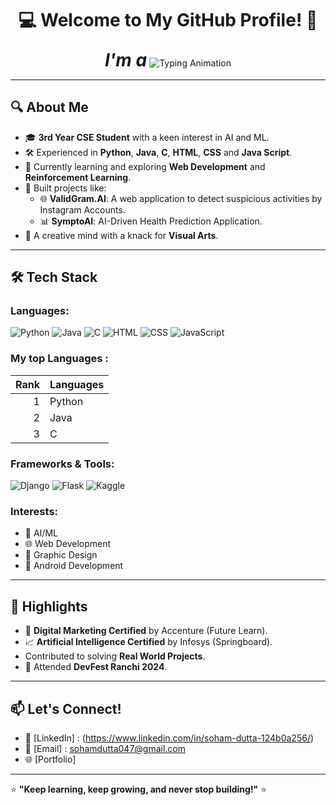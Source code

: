 <div align="center">
  <h1>💻 Welcome to My GitHub Profile! 🚀</h1>
</div>

<div align="center">
  <h1 style="display: inline; margin: 0;"><i>I'm a</i></h1>
  <img src="https://readme-typing-svg.demolab.com?font=Fira+Code&size=24&pause=50&color=F75C7E&center=true&vCenter=true&width=750&lines=Coder;Developer;Arificial+Intelligence+Enthusiast;Machine+Learning+Enthusiast;Creative+Designer" alt="Typing Animation" />
</div>

---

## 🔍 About Me

- 🎓 **3rd Year CSE Student** with a keen interest in AI and ML.
- 🛠️ Experienced in **Python**, **Java**, **C**, **HTML**, **CSS** and **Java Script**.
- 🌟 Currently learning and exploring **Web Development** and **Reinforcement Learning**.
- 🤖 Built projects like:
  - 🌐 **ValidGram.AI**: A web application to detect suspicious activities by Instagram Accounts.
  - 📊 **SymptoAI**: AI-Driven Health Prediction Application.
- 🎨 A creative mind with a knack for **Visual Arts**.

---

## 🛠️ Tech Stack

### Languages:
![Python](https://img.shields.io/badge/Python-3776AB?style=for-the-badge&logo=python&logoColor=white)
![Java](https://img.shields.io/badge/Java-007396?style=for-the-badge&logo=java&logoColor=white)
![C](https://img.shields.io/badge/C-00599C?style=for-the-badge&logo=c&logoColor=white)
![HTML](https://img.shields.io/badge/HTML5-E34F26?style=for-the-badge&logo=html5&logoColor=white)
![CSS](https://img.shields.io/badge/CSS3-1572B6?style=for-the-badge&logo=css3&logoColor=white)
![JavaScript](https://img.shields.io/badge/JavaScript-F7DF1E?style=for-the-badge&logo=javascript&logoColor=black)

### My top Languages :

| Rank | Languages |
|-----:|-----------|
|     1| Python    |
|     2| Java      |
|     3| C         |

### Frameworks & Tools:
![Django](https://img.shields.io/badge/Django-092E20?style=for-the-badge&logo=django&logoColor=white)
![Flask](https://img.shields.io/badge/Flask-000000?style=for-the-badge&logo=flask&logoColor=white)
![Kaggle](https://img.shields.io/badge/Kaggle-20BEFF?style=for-the-badge&logo=kaggle&logoColor=white)

### Interests:
- 🤖 AI/ML
- 🌐 Web Development
- 🎨 Graphic Design
- 📱 Android Development

---

## 🌟 Highlights

- 🏅 **Digital Marketing Certified** by Accenture (Future Learn).
- 📈 **Artificial Intelligence Certified** by Infosys (Springboard).
- Contributed to solving **Real World Projects**.
- 🌟 Attended **DevFest Ranchi 2024**.


---

## 📫 Let's Connect!

- 💼 [LinkedIn] : (https://www.linkedin.com/in/soham-dutta-124b0a256/)
- 📧 [Email] : sohamdutta047@gmail.com
- 🌐 [Portfolio]

---

⭐ **"Keep learning, keep growing, and never stop building!"** ⭐
